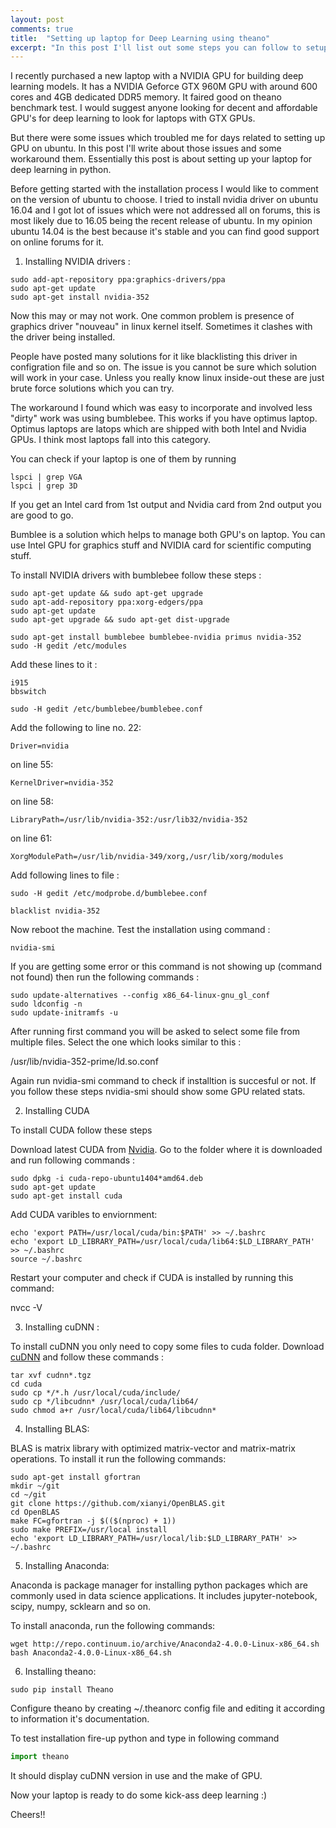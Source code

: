 ```yaml
---
layout: post
comments: true
title:  "Setting up laptop for Deep Learning using theano"
excerpt: "In this post I'll list out some steps you can follow to setup your machine for Deep Learning"
---
```


I recently purchased a new laptop with a NVIDIA GPU for building deep learning models. It has a NVIDIA Geforce GTX 960M GPU with around 600 cores and 4GB dedicated DDR5 memory. It faired good on theano benchmark test. I would suggest anyone looking for decent and affordable GPU's for deep learning to look for laptops with GTX GPUs.

But there were some issues which troubled me for days related to setting up GPU on ubuntu. In this post I'll write about those issues and some workaround them. Essentially this post is about setting up your laptop for deep learning in python.

Before getting started with the installation process I would like to comment on the version of ubuntu to choose. I tried to install nvidia driver on ubuntu 16.04 and I got lot of issues which were not addressed all on forums, this is most likely due to 16.05 being the recent release of ubuntu. In my opinion ubuntu 14.04 is the best because it's stable and you can find good support on online forums for it. 

1. Installing NVIDIA drivers :

```
sudo add-apt-repository ppa:graphics-drivers/ppa
sudo apt-get update
sudo apt-get install nvidia-352
```

Now this may or may not work. One common problem is presence of graphics driver "nouveau" in linux kernel itself. Sometimes it clashes with the driver being installed. 

People have posted many solutions for it like blacklisting this driver in configration file and so on. The issue is you cannot be sure which solution will work in your case. Unless you really know linux inside-out these are just brute force solutions which you can try. 

The workaround I found which was easy to incorporate and involved less "dirty" work was using bumblebee. This works if you have optimus laptop. Optimus laptops are latops which are shipped with both Intel and Nvidia GPUs. I think most laptops fall into this category. 

You can check if your laptop is one of them by running 

```
lspci | grep VGA
lspci | grep 3D
```

If you get an Intel card from 1st output and Nvidia card from 2nd output you are good to go.

Bumblee is a solution which helps to manage both GPU's on laptop. You can use Intel GPU for graphics stuff and NVIDIA card for scientific computing stuff.

To install NVIDIA drivers with bumblebee follow these steps :


```
sudo apt-get update && sudo apt-get upgrade
sudo apt-add-repository ppa:xorg-edgers/ppa 
sudo apt-get update
sudo apt-get upgrade && sudo apt-get dist-upgrade

sudo apt-get install bumblebee bumblebee-nvidia primus nvidia-352
sudo -H gedit /etc/modules 
```

Add these lines to it :

```
i915
bbswitch
```

```
sudo -H gedit /etc/bumblebee/bumblebee.conf
```

Add the following to line no. 22:
```
Driver=nvidia
```

on line 55:
```
KernelDriver=nvidia-352
```

on line 58:
```
LibraryPath=/usr/lib/nvidia-352:/usr/lib32/nvidia-352
```

on line 61:
```
XorgModulePath=/usr/lib/nvidia-349/xorg,/usr/lib/xorg/modules
```

Add following lines to file :
```
sudo -H gedit /etc/modprobe.d/bumblebee.conf
```

```
blacklist nvidia-352
```

Now reboot the machine. Test the installation using command :
```
nvidia-smi
```
If you are getting some error or this command is not showing up (command not found) then run the following commands :

```
sudo update-alternatives --config x86_64-linux-gnu_gl_conf
sudo ldconfig -n
sudo update-initramfs -u
```

After running first command you will be asked to select some file from multiple files. Select the one which looks similar to this :

/usr/lib/nvidia-352-prime/ld.so.conf

Again run nvidia-smi command to check if installtion is succesful or not. If you follow these steps nvidia-smi should show some GPU related stats.

2. Installing CUDA 

To install CUDA follow these steps

Download latest CUDA from [Nvidia](https://developer.nvidia.com/cuda-toolkit). Go to the folder where it is downloaded and run following commands :

```
sudo dpkg -i cuda-repo-ubuntu1404*amd64.deb
sudo apt-get update
sudo apt-get install cuda
```

Add CUDA varibles to enviornment:
```
echo 'export PATH=/usr/local/cuda/bin:$PATH' >> ~/.bashrc
echo 'export LD_LIBRARY_PATH=/usr/local/cuda/lib64:$LD_LIBRARY_PATH' >> ~/.bashrc
source ~/.bashrc
```

Restart your computer and check if CUDA is installed by running this command:

nvcc -V

3. Installing cuDNN :

To install cuDNN you only need to copy some files to cuda folder. Download [cuDNN](https://developer.nvidia.com/cudnn) and follow these commands :

```
tar xvf cudnn*.tgz
cd cuda
sudo cp */*.h /usr/local/cuda/include/
sudo cp */libcudnn* /usr/local/cuda/lib64/
sudo chmod a+r /usr/local/cuda/lib64/libcudnn*
```

4. Installing BLAS:

BLAS is matrix library with optimized matrix-vector and matrix-matrix operations. To install it run the following commands:

```
sudo apt-get install gfortran
mkdir ~/git
cd ~/git
git clone https://github.com/xianyi/OpenBLAS.git
cd OpenBLAS
make FC=gfortran -j $(($(nproc) + 1))
sudo make PREFIX=/usr/local install
echo 'export LD_LIBRARY_PATH=/usr/local/lib:$LD_LIBRARY_PATH' >> ~/.bashrc
```

5. Installing Anaconda:

Anaconda is package manager for installing python packages which are commonly used in data science applications. It includes jupyter-notebook, scipy, numpy, scklearn and so on.

To install anaconda, run the following commands:

```
wget http://repo.continuum.io/archive/Anaconda2-4.0.0-Linux-x86_64.sh
bash Anaconda2-4.0.0-Linux-x86_64.sh
```

6. Installing theano:

```
sudo pip install Theano
```

Configure theano by creating ~/.theanorc config file and editing it according to information it's documentation.

To test installation fire-up python and type in following command 

```python
import theano
```

It should display cuDNN version in use and the make of GPU.

Now your laptop is ready to do some kick-ass deep learning :)

Cheers!!

